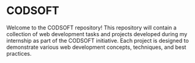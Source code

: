 # CODSOFT
Welcome to the CODSOFT repository! This repository will contain a collection of web development tasks and projects developed during my internship as part of the CODSOFT initiative. Each project is designed to demonstrate various web development concepts, techniques, and best practices.
